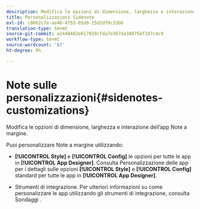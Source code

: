 ```yaml
---
description: Modifica le opzioni di dimensione, larghezza e interazione dell’app Note a margine.
title: Personalizzazioni Sidenote
exl-id: c0662c7e-ae46-4755-85d0-25d2df9c33b6
translation-type: tm+mt
source-git-commit: a2449482e617939cfda7e367da34875bf187c4c9
workflow-type: tm+mt
source-wordcount: '67'
ht-degree: 0%

---
```


# Note sulle personalizzazioni{#sidenotes-customizations}

Modifica le opzioni di dimensione, larghezza e interazione dell’app Note a margine.

Puoi personalizzare Note a margine utilizzando:

* **[!UICONTROL Style]** e  **[!UICONTROL Config]** le opzioni per tutte le app in  **[!UICONTROL App Designer]**. Consulta Personalizzazione delle app per i dettagli sulle opzioni **[!UICONTROL Style]** e **[!UICONTROL Config]** standard per tutte le app in **[!UICONTROL App Designer]**.

* Strumenti di integrazione. Per ulteriori informazioni su come personalizzare le app utilizzando gli strumenti di integrazione, consulta Sondaggi .
